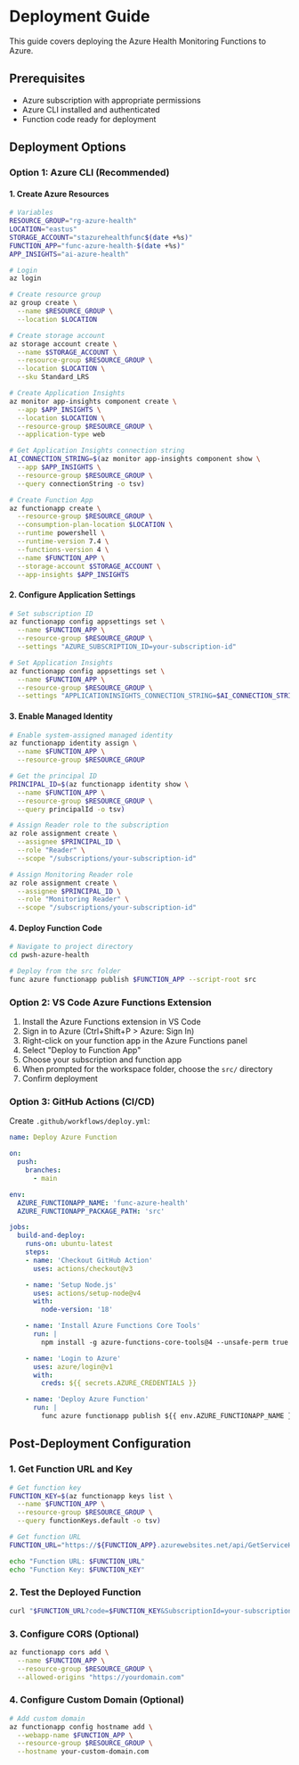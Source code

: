 # Deployment Guide

This guide covers deploying the Azure Health Monitoring Functions to Azure.

## Prerequisites

- Azure subscription with appropriate permissions
- Azure CLI installed and authenticated
- Function code ready for deployment

## Deployment Options

### Option 1: Azure CLI (Recommended)

#### 1. Create Azure Resources

```bash
# Variables
RESOURCE_GROUP="rg-azure-health"
LOCATION="eastus"
STORAGE_ACCOUNT="stazurehealthfunc$(date +%s)"
FUNCTION_APP="func-azure-health-$(date +%s)"
APP_INSIGHTS="ai-azure-health"

# Login
az login

# Create resource group
az group create \
  --name $RESOURCE_GROUP \
  --location $LOCATION

# Create storage account
az storage account create \
  --name $STORAGE_ACCOUNT \
  --resource-group $RESOURCE_GROUP \
  --location $LOCATION \
  --sku Standard_LRS

# Create Application Insights
az monitor app-insights component create \
  --app $APP_INSIGHTS \
  --location $LOCATION \
  --resource-group $RESOURCE_GROUP \
  --application-type web

# Get Application Insights connection string
AI_CONNECTION_STRING=$(az monitor app-insights component show \
  --app $APP_INSIGHTS \
  --resource-group $RESOURCE_GROUP \
  --query connectionString -o tsv)

# Create Function App
az functionapp create \
  --resource-group $RESOURCE_GROUP \
  --consumption-plan-location $LOCATION \
  --runtime powershell \
  --runtime-version 7.4 \
  --functions-version 4 \
  --name $FUNCTION_APP \
  --storage-account $STORAGE_ACCOUNT \
  --app-insights $APP_INSIGHTS
```

#### 2. Configure Application Settings

```bash
# Set subscription ID
az functionapp config appsettings set \
  --name $FUNCTION_APP \
  --resource-group $RESOURCE_GROUP \
  --settings "AZURE_SUBSCRIPTION_ID=your-subscription-id"

# Set Application Insights
az functionapp config appsettings set \
  --name $FUNCTION_APP \
  --resource-group $RESOURCE_GROUP \
  --settings "APPLICATIONINSIGHTS_CONNECTION_STRING=$AI_CONNECTION_STRING"
```

#### 3. Enable Managed Identity

```bash
# Enable system-assigned managed identity
az functionapp identity assign \
  --name $FUNCTION_APP \
  --resource-group $RESOURCE_GROUP

# Get the principal ID
PRINCIPAL_ID=$(az functionapp identity show \
  --name $FUNCTION_APP \
  --resource-group $RESOURCE_GROUP \
  --query principalId -o tsv)

# Assign Reader role to the subscription
az role assignment create \
  --assignee $PRINCIPAL_ID \
  --role "Reader" \
  --scope "/subscriptions/your-subscription-id"

# Assign Monitoring Reader role
az role assignment create \
  --assignee $PRINCIPAL_ID \
  --role "Monitoring Reader" \
  --scope "/subscriptions/your-subscription-id"
```

#### 4. Deploy Function Code

```bash
# Navigate to project directory
cd pwsh-azure-health

# Deploy from the src folder
func azure functionapp publish $FUNCTION_APP --script-root src
```

### Option 2: VS Code Azure Functions Extension

1. Install the Azure Functions extension in VS Code
2. Sign in to Azure (Ctrl+Shift+P > Azure: Sign In)
3. Right-click on your function app in the Azure Functions panel
4. Select "Deploy to Function App"
5. Choose your subscription and function app
6. When prompted for the workspace folder, choose the `src/` directory
7. Confirm deployment

### Option 3: GitHub Actions (CI/CD)

Create `.github/workflows/deploy.yml`:

```yaml
name: Deploy Azure Function

on:
  push:
    branches:
      - main

env:
  AZURE_FUNCTIONAPP_NAME: 'func-azure-health'
  AZURE_FUNCTIONAPP_PACKAGE_PATH: 'src'

jobs:
  build-and-deploy:
    runs-on: ubuntu-latest
    steps:
    - name: 'Checkout GitHub Action'
      uses: actions/checkout@v3

    - name: 'Setup Node.js'
      uses: actions/setup-node@v4
      with:
        node-version: '18'

    - name: 'Install Azure Functions Core Tools'
      run: |
        npm install -g azure-functions-core-tools@4 --unsafe-perm true

    - name: 'Login to Azure'
      uses: azure/login@v1
      with:
        creds: ${{ secrets.AZURE_CREDENTIALS }}

    - name: 'Deploy Azure Function'
      run: |
        func azure functionapp publish ${{ env.AZURE_FUNCTIONAPP_NAME }} --script-root ${{ env.AZURE_FUNCTIONAPP_PACKAGE_PATH }}
```

## Post-Deployment Configuration

### 1. Get Function URL and Key

```bash
# Get function key
FUNCTION_KEY=$(az functionapp keys list \
  --name $FUNCTION_APP \
  --resource-group $RESOURCE_GROUP \
  --query functionKeys.default -o tsv)

# Get function URL
FUNCTION_URL="https://${FUNCTION_APP}.azurewebsites.net/api/GetServiceHealth"

echo "Function URL: $FUNCTION_URL"
echo "Function Key: $FUNCTION_KEY"
```

### 2. Test the Deployed Function

```bash
curl "$FUNCTION_URL?code=$FUNCTION_KEY&SubscriptionId=your-subscription-id"
```

### 3. Configure CORS (Optional)

```bash
az functionapp cors add \
  --name $FUNCTION_APP \
  --resource-group $RESOURCE_GROUP \
  --allowed-origins "https://yourdomain.com"
```

### 4. Configure Custom Domain (Optional)

```bash
# Add custom domain
az functionapp config hostname add \
  --webapp-name $FUNCTION_APP \
  --resource-group $RESOURCE_GROUP \
  --hostname your-custom-domain.com
```
